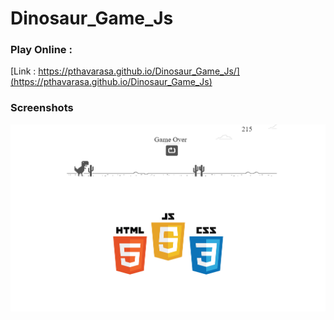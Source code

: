 # Dinosaur_Game_Js
### Play Online :
[Link : https://pthavarasa.github.io/Dinosaur_Game_Js/](https://pthavarasa.github.io/Dinosaur_Game_Js)


### Screenshots
![](dino-game.png)
